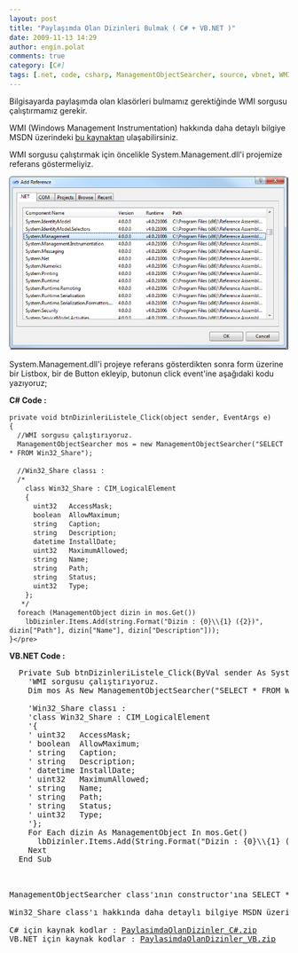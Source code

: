 ```yaml
---
layout: post
title: "Paylaşımda Olan Dizinleri Bulmak ( C# + VB.NET )"
date: 2009-11-13 14:29
author: engin.polat
comments: true
category: [C#]
tags: [.net, code, csharp, ManagementObjectSearcher, source, vbnet, WMI]
---
```

Bilgisayarda paylaşımda olan klasörleri bulmamız gerektiğinde WMI sorgusu çalıştırmamız gerekir.

WMI (Windows Management Instrumentation) hakkında daha detaylı bilgiye MSDN üzerindeki <a href="http://msdn.microsoft.com/en-us/library/aa394582(VS.85).aspx" target="_blank">bu kaynaktan</a> ulaşabilirsiniz.

WMI sorgusu çalıştırmak için öncelikle System.Management.dll'i projemize referans göstermeliyiz.

<a href="/assets/uploads/2009/11/PaylasimdaOlanDizinler_Referans.png">![PaylasimdaOlanDizinler_Referans](/assets/uploads/2009/11/PaylasimdaOlanDizinler_Referans_thumb.png "PaylasimdaOlanDizinler_Referans")</a>

System.Management.dll'i projeye referans gösterdikten sonra form üzerine bir Listbox, bir de Button ekleyip, butonun click event'ine aşağıdaki kodu yazıyoruz;

**C# Code :**


    private void btnDizinleriListele_Click(object sender, EventArgs e)
    {
      //WMI sorgusu çalıştırıyoruz.
      ManagementObjectSearcher mos = new ManagementObjectSearcher("SELECT * FROM Win32_Share");

      //Win32_Share classı :
      /*
        class Win32_Share : CIM_LogicalElement
        {
          uint32   AccessMask;
          boolean  AllowMaximum;
          string   Caption;
          string   Description;
          datetime InstallDate;
          uint32   MaximumAllowed;
          string   Name;
          string   Path;
          string   Status;
          uint32   Type;
        };
       */
      foreach (ManagementObject dizin in mos.Get())
        lbDizinler.Items.Add(string.Format("Dizin : {0}\\{1} ({2})", dizin["Path"], dizin["Name"], dizin["Description"]));
    }</pre>
**VB.NET Code :**
<pre class="brush:vbnet">  Private Sub btnDizinleriListele_Click(ByVal sender As System.Object, ByVal e As System.EventArgs) Handles btnDizinleriListele.Click
    'WMI sorgusu çalıştırıyoruz.
    Dim mos As New ManagementObjectSearcher("SELECT * FROM Win32_Share")

    'Win32_Share classı :
    'class Win32_Share : CIM_LogicalElement
    '{
    ' uint32   AccessMask;
    ' boolean  AllowMaximum;
    ' string   Caption;
    ' string   Description;
    ' datetime InstallDate;
    ' uint32   MaximumAllowed;
    ' string   Name;
    ' string   Path;
    ' string   Status;
    ' uint32   Type;
    '};
    For Each dizin As ManagementObject In mos.Get()
      lbDizinler.Items.Add(String.Format("Dizin : {0}\\{1} ({2})", dizin("Path"), dizin("Name"), dizin("Description")))
    Next
  End Sub

 

ManagementObjectSearcher class'ının constructor'ına SELECT * FROM Win32_Share yazdığımıza dikkat edin.

Win32_Share class'ı hakkında daha detaylı bilgiye MSDN üzerinde yeralan <a href="http://msdn.microsoft.com/en-us/library/aa394435%28VS.85%29.aspx" target="_blank">bu kaynak</a>tan ulaşabilirsiniz.

C# için kaynak kodlar : <a href="/assets/uploads/2009/11/PaylasimdaOlanDizinler_C_.zip" target="_blank">PaylasimdaOlanDizinler_C#.zip</a>
VB.NET için kaynak kodlar : <a href="/assets/uploads/2009/11/PaylasimdaOlanDizinler_VB.zip" target="_blank">PaylasimdaOlanDizinler_VB.zip</a>

